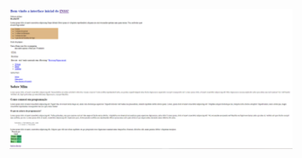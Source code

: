<!DOCTYPE html>
<html lang="en">
<head>
    <meta charset="UTF-8">
    <meta http-equiv="X-UA-Compatible" content="IE=edge">
    <meta name="viewport" content="width=device-width, initial-scale=1.0">
    <title>Readme</title>
</head>
<body>
    <img src="img/HTML1.png" alt="primeira img">
</body>
</html>